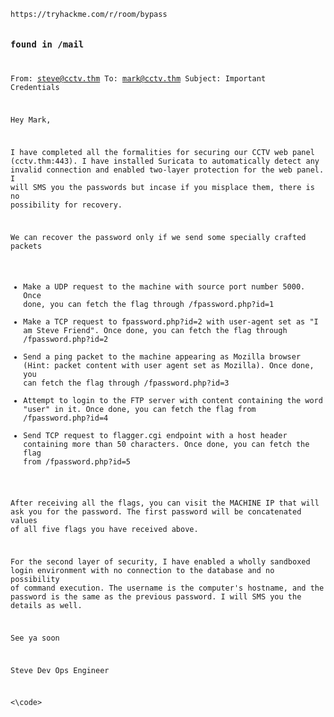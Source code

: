 <code>
https://tryhackme.com/r/room/bypass





### found in /mail
From: steve@cctv.thm
To: mark@cctv.thm
Subject: Important Credentials

Hey Mark,

I have completed all the formalities for securing our CCTV web panel (cctv.thm:443). I have installed Suricata to automatically detect any invalid connection and enabled two-layer protection for the web panel. I will SMS you the passwords but incase if you misplace them, there is no possibility for recovery. 

We can recover the password only if we send some specially crafted packets 	
-	Make a UDP request to the machine with source port number 5000. Once done, you can fetch the flag through /fpassword.php?id=1
-	Make a TCP request to fpassword.php?id=2 with user-agent set as "I am Steve Friend". Once done, you can fetch the flag through /fpassword.php?id=2
-	Send a ping packet to the machine appearing as Mozilla browser (Hint: packet content with user agent set as Mozilla). Once done, you can fetch the flag through /fpassword.php?id=3
-	Attempt to login to the FTP server with content containing the word "user" in it. Once done, you can fetch the flag from /fpassword.php?id=4
-	Send TCP request to flagger.cgi endpoint with a host header containing more than 50 characters. Once done, you can fetch the flag from /fpassword.php?id=5

After receiving all the flags, you can visit the MACHINE IP that will ask you for the password. The first password will be concatenated values of all five flags you have received above.

For the second layer of security, I have enabled a wholly sandboxed login environment with no connection to the database and no possibility of command execution. The username is the computer's hostname, and the password is the same as the previous password. I will SMS you the details as well.


See ya soon

Steve
Dev Ops Engineer

<\code>
